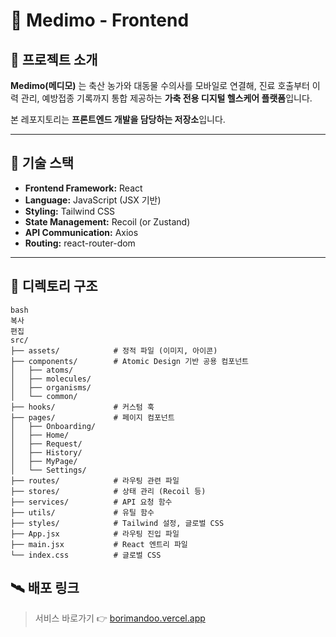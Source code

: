 # 🐄 Medimo - Frontend

## 📌 프로젝트 소개

**Medimo(메디모)** 는 축산 농가와 대동물 수의사를 모바일로 연결해, 진료 호출부터 이력 관리, 예방접종 기록까지 통합 제공하는 **가축 전용 디지털 헬스케어 플랫폼**입니다.

본 레포지토리는 **프론트엔드 개발을 담당하는 저장소**입니다.

---

## 🚀 기술 스택

- **Frontend Framework:** React
- **Language:** JavaScript (JSX 기반)  
- **Styling:** Tailwind CSS
- **State Management:** Recoil (or Zustand)
- **API Communication:** Axios
- **Routing:** react-router-dom
---

## 📂 디렉토리 구조

```
bash
복사
편집
src/
├── assets/            # 정적 파일 (이미지, 아이콘)
├── components/        # Atomic Design 기반 공용 컴포넌트
│   ├── atoms/
│   ├── molecules/
│   ├── organisms/
│   └── common/
├── hooks/             # 커스텀 훅
├── pages/             # 페이지 컴포넌트
│   ├── Onboarding/
│   ├── Home/
│   ├── Request/
│   ├── History/
│   ├── MyPage/
│   └── Settings/
├── routes/            # 라우팅 관련 파일
├── stores/            # 상태 관리 (Recoil 등)
├── services/          # API 요청 함수
├── utils/             # 유틸 함수
├── styles/            # Tailwind 설정, 글로벌 CSS
├── App.jsx            # 라우팅 진입 파일
├── main.jsx           # React 엔트리 파일
└── index.css          # 글로벌 CSS
```


## 🛰️ 배포 링크

> 서비스 바로가기
👉 [borimandoo.vercel.app](https://borimandoo-8k9429rx2-golds-projects-6c43d248.vercel.app/)


